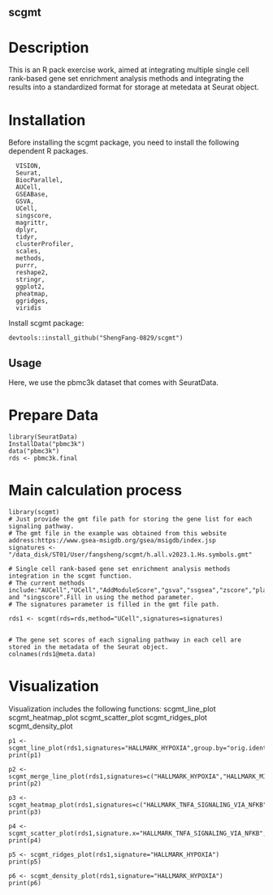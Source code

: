 ## scgmt
# Description
This is an R pack exercise work, aimed at integrating multiple single cell rank-based gene set enrichment analysis methods and integrating the results into a standardized format for storage at metedata at Seurat object.
# Installation
Before installing the scgmt package, you need to install the following dependent R packages.
~~~
  VISION,
  Seurat,
  BiocParallel,
  AUCell,
  GSEABase,
  GSVA,
  UCell,
  singscore,
  magrittr,
  dplyr,
  tidyr,
  clusterProfiler,
  scales,
  methods,
  purrr,
  reshape2,
  stringr,
  ggplot2,
  pheatmap,
  ggridges,
  viridis
~~~
Install scgmt package:
~~~
devtools::install_github("ShengFang-0829/scgmt")
~~~
## Usage
Here, we use the pbmc3k dataset that comes with SeuratData.

# Prepare Data
~~~
library(SeuratData)
InstallData("pbmc3k")
data("pbmc3k")
rds <- pbmc3k.final
~~~

# Main calculation process
~~~
library(scgmt)
# Just provide the gmt file path for storing the gene list for each signaling pathway.
# The gmt file in the example was obtained from this website address:https://www.gsea-msigdb.org/gsea/msigdb/index.jsp
signatures <- "/data_disk/ST01/User/fangsheng/scgmt/h.all.v2023.1.Hs.symbols.gmt"

# Single cell rank-based gene set enrichment analysis methods integration in the scgmt function.
# The current methods include:"AUCell","UCell","AddModuleScore","gsva","ssgsea","zscore","plage","VISION","JAS_likelihood","JAS_oddsratio" and "singscore".Fill in using the method parameter.
# The signatures parameter is filled in the gmt file path.

rds1 <- scgmt(rds=rds,method="UCell",signatures=signatures)


# The gene set scores of each signaling pathway in each cell are stored in the metadata of the Seurat object.
colnames(rds1@meta.data)
~~~

# Visualization
Visualization includes the following functions:
scgmt_line_plot
scgmt_heatmap_plot
scgmt_scatter_plot
scgmt_ridges_plot
scgmt_density_plot
~~~
p1 <- scgmt_line_plot(rds1,signatures="HALLMARK_HYPOXIA",group.by="orig.ident")
print(p1)

p2 <- scgmt_merge_line_plot(rds1,signatures=c("HALLMARK_HYPOXIA","HALLMARK_MITOTIC_SPINDLE"))
print(p2)

p3 <- scgmt_heatmap_plot(rds1,signatures=c("HALLMARK_TNFA_SIGNALING_VIA_NFKB","HALLMARK_HYPOXIA","HALLMARK_CHOLESTEROL_HOMEOSTASIS"))
print(p3)

p4 <- scgmt_scatter_plot(rds1,signature.x="HALLMARK_TNFA_SIGNALING_VIA_NFKB",signature.y="HALLMARK_HYPOXIA")
print(p4)

p5 <- scgmt_ridges_plot(rds1,signature="HALLMARK_HYPOXIA")
print(p5)

p6 <- scgmt_density_plot(rds1,signature="HALLMARK_HYPOXIA")
print(p6)
~~~